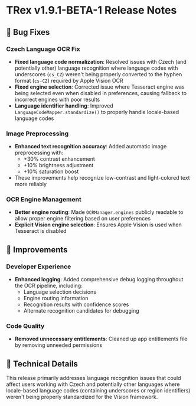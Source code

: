# TRex v1.9.1-BETA-1 Release Notes

## 🐛 Bug Fixes

### Czech Language OCR Fix
- **Fixed language code normalization**: Resolved issues with Czech (and potentially other) language recognition where language codes with underscores (`cs_CZ`) weren't being properly converted to the hyphen format (`cs-CZ`) required by Apple Vision OCR
- **Fixed engine selection**: Corrected issue where Tesseract engine was being selected even when disabled in preferences, causing fallback to incorrect engines with poor results
- **Language identifier handling**: Improved `LanguageCodeMapper.standardize()` to properly handle locale-based language codes

### Image Preprocessing
- **Enhanced text recognition accuracy**: Added automatic image preprocessing with:
  - +30% contrast enhancement
  - +10% brightness adjustment
  - +10% saturation boost
- These improvements help recognize low-contrast and light-colored text more reliably

### OCR Engine Management
- **Better engine routing**: Made `OCRManager.engines` publicly readable to allow proper engine filtering based on user preferences
- **Explicit Vision engine selection**: Ensures Apple Vision is used when Tesseract is disabled

## 🔧 Improvements

### Developer Experience
- **Enhanced logging**: Added comprehensive debug logging throughout the OCR pipeline, including:
  - Language selection decisions
  - Engine routing information
  - Recognition results with confidence scores
  - Alternate recognition candidates for debugging

### Code Quality
- **Removed unnecessary entitlements**: Cleaned up app entitlements file by removing unneeded permissions

## 📝 Technical Details

This release primarily addresses language recognition issues that could affect users working with Czech and potentially other languages where locale-based language codes (containing underscores or region identifiers) weren't being properly standardized for the Vision framework.
